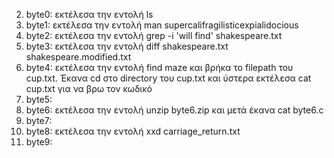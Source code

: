 2. byte0: εκτέλεσα την εντολή ls
3. byte1: εκτέλεσα την εντολή man supercalifragilisticexpialidocious
4. byte2: εκτέλεσα την εντολή grep -i 'will find' shakespeare.txt
5. byte3: εκτέλεσα την εντολή diff shakespeare.txt shakespeare.modified.txt
6. byte4: εκτέλεσα την εντολή find maze και βρήκα το filepath του cup.txt. Έκανα cd στο directory του cup.txt και ύστερα εκτέλεσα cat cup.txt για να βρω τον κωδικό
7. byte5:
8. byte6: εκτέλεσα την εντολή unzip byte6.zip και μετά έκανα cat byte6.c
9. byte7:
10. byte8: εκτέλεσα την εντολή xxd carriage_return.txt
11. byte9: 
